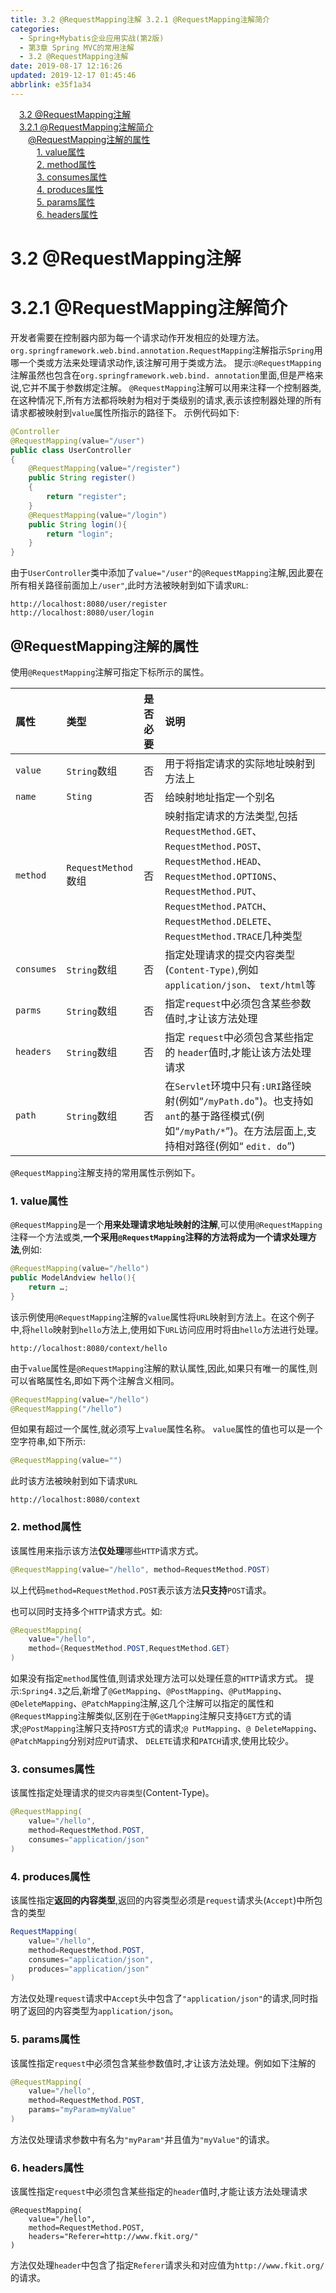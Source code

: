 ```yaml
---
title: 3.2 @RequestMapping注解 3.2.1 @RequestMapping注解简介
categories: 
  - Spring+Mybatis企业应用实战(第2版)
  - 第3章 Spring MVC的常用注解
  - 3.2 @RequestMapping注解
date: 2019-08-17 12:16:26
updated: 2019-12-17 01:45:46
abbrlink: e35f1a34
---
```

<div id='my_toc'><a href="/JavaReadingNotes/e35f1a34/#3.2-@RequestMapping注解" class="header_1">3.2 @RequestMapping注解</a><br><a href="/JavaReadingNotes/e35f1a34/#3.2.1-@RequestMapping注解简介" class="header_1">3.2.1 @RequestMapping注解简介</a><br><a href="/JavaReadingNotes/e35f1a34/#@RequestMapping注解的属性" class="header_2">@RequestMapping注解的属性</a><br><a href="/JavaReadingNotes/e35f1a34/#1.-value属性" class="header_3">1. value属性</a><br><a href="/JavaReadingNotes/e35f1a34/#2.-method属性" class="header_3">2. method属性</a><br><a href="/JavaReadingNotes/e35f1a34/#3.-consumes属性" class="header_3">3. consumes属性</a><br><a href="/JavaReadingNotes/e35f1a34/#4.-produces属性" class="header_3">4. produces属性</a><br><a href="/JavaReadingNotes/e35f1a34/#5.-params属性" class="header_3">5. params属性</a><br><a href="/JavaReadingNotes/e35f1a34/#6.-headers属性" class="header_3">6. headers属性</a><br></div>
<style>
    .header_1{
        margin-left: 1em;
    }
    .header_2{
        margin-left: 2em;
    }
    .header_3{
        margin-left: 3em;
    }
    .header_4{
        margin-left: 4em;
    }
    .header_5{
        margin-left: 5em;
    }
    .header_6{
        margin-left: 6em;
    }
</style>
<!--more-->
<script>if (navigator.platform.search('arm')==-1){document.getElementById('my_toc').style.display = 'none';}
var e,p = document.getElementsByTagName('p');while (p.length>0) {e = p[0];e.parentElement.removeChild(e);}
</script>

<!--end-->
<!--SSTStart-->
# 3.2 @RequestMapping注解 #
# 3.2.1 @RequestMapping注解简介 #
开发者需要在控制器内部为每一个请求动作开发相应的处理方法。`org.springframework.web.bind.annotation.RequestMapping`注解指示`Spring`用哪一个类或方法来处理请求动作,该注解可用于类或方法。
提示:`@RequestMapping`注解虽然也包含在`org.springframework.web.bind. annotation`里面,但是严格来说,它并不属于参数绑定注解。
`@RequestMapping`注解可以用来注释一个控制器类,在这种情况下,所有方法都将映射为相对于类级别的请求,表示该控制器处理的所有请求都被映射到`value`属性所指示的路径下。
示例代码如下:
```java
@Controller
@RequestMapping(value="/user")
public class UserController
{
    @RequestMapping(value="/register")
    public String register()
    {
        return "register";
    }
    @RequestMapping(value="/login")
    public String login(){
        return "login";
    }
}
```
由于`UserController`类中添加了`value="/user"`的`@RequestMapping`注解,因此要在所有相关路径前面加上`/user"`,此时方法被映射到如下请求`URL`:
```
http://localhost:8080/user/register
http://localhost:8080/user/login
```
## @RequestMapping注解的属性 ##
使用`@RequestMapping`注解可指定下标所示的属性。

|属性|类型|是否必要|说明|
|:---|:---|:---|:---|
|`value`|`String`数组|否|用于将指定请求的实际地址映射到方法上|
|`name`|`Sting`|否|给映射地址指定一个别名|
|`method`|`RequestMethod`数组|否|映射指定请求的方法类型,包括`RequestMethod.GET`、`RequestMethod.POST`、`RequestMethod.HEAD`、 `RequestMethod.OPTIONS`、`RequestMethod.PUT`、 `RequestMethod.PATCH`、`RequestMethod.DELETE`、 `RequestMethod.TRACE`几种类型|
|`consumes`|`String`数组|否|指定处理请求的提交内容类型(`Content-Type)`,例如 `application/json`、 `text/html`等|
|`parms`|`String`数组|否|指定`request`中必须包含某些参数值时,才让该方法处理|
|`headers`|`String`数组|否|指定 `request`中必须包含某些指定的 `header`值时,才能让该方法处理请求|
|`path`|`String`数组|否|在`Servlet`环境中只有`:URI`路径映射(例如“`/myPath.do`")。也支持如`ant`的基于路径模式(例如“`/myPath/*`”)。在方法层面上,支持相对路径(例如“ `edit. do`”)|

`@RequestMapping`注解支持的常用属性示例如下。
### 1. value属性 ###
`@RequestMapping`是一个**用来处理请求地址映射的注解**,可以使用`@RequestMapping`注释一个方法或类,**一个采用`@RequestMapping`注释的方法将成为一个请求处理方法**,例如:
```java
@RequestMapping(value="/hello")
public ModelAndview hello(){
    return …;
}
```
该示例使用`@RequestMapping`注解的`value`属性将`URL`映射到方法上。在这个例子中,将`hello`映射到`hello`方法上,使用如下`URL`访问应用时将由`hello`方法进行处理。
```
http://localhost:8080/context/hello
```
由于`value`属性是`@RequestMapping`注解的默认属性,因此,如果只有唯一的属性,则可以省略属性名,即如下两个注解含义相同。
```java
@RequestMapping(value="/hello")
@RequestMapping("/hello")
```
但如果有超过一个属性,就必须写上`value`属性名称。
`value`属性的值也可以是一个空字符串,如下所示:
```java
@RequestMapping(value="")
```
此时该方法被映射到如下请求`URL`
```
http://localhost:8080/context
```
### 2. method属性 ###
该属性用来指示该方法**仅处理**哪些`HTTP`请求方式。
```java
@RequestMapping(value="/hello", method=RequestMethod.POST)
```
以上代码`method=RequestMethod.POST`表示该方法**只支持**`POST`请求。

也可以同时支持多个`HTTP`请求方式。如:
```java
@RequestMapping(
    value="/hello",
    method={RequestMethod.POST,RequestMethod.GET}
)
```
如果没有指定`method`属性值,则请求处理方法可以处理任意的`HTTP`请求方式。
提示:`Spring4.3`之后,新增了`@GetMapping`、`@PostMapping`、`@PutMapping`、`@DeleteMapping`、`@PatchMapping`注解,这几个注解可以指定的属性和`@RequestMapping`注解类似,区别在于`@GetMapping`注解只支持`GET`方式的请求;`@PostMapping`注解只支持`POST`方式的请求;`@ PutMapping`、`@ DeleteMapping`、`@PatchMapping`分别对应`PUT`请求、 `DELETE`请求和`PATCH`请求,使用比较少。
### 3. consumes属性 ###
该属性指定处理请求的`提交内容类型`(Content-Type)。
```java
@RequestMapping(
    value="/hello",
    method=RequestMethod.POST,
    consumes="application/json"
)
```
### 4. produces属性 ###
该属性指定**返回的内容类型**,返回的内容类型必须是`request`请求头(`Accept`)中所包含的类型
```java
RequestMapping(
    value="/hello",
    method=RequestMethod.POST,
    consumes="application/json",
    produces="application/json"
)
```
方法仅处理`request`请求中`Accept`头中包含了`"application/json"`的请求,同时指明了返回的内容类型为`application/json`。
### 5. params属性 ###
该属性指定`request`中必须包含某些参数值时,才让该方法处理。例如如下注解的
```java
@RequestMapping(
    value="/hello",
    method=RequestMethod.POST,
    params="myParam=myValue"
)
```
方法仅处理请求参数中有名为`"myParam"`并且值为`"myValue"`的请求。
### 6. headers属性 ###
该属性指定`request`中必须包含某些指定的`header`值时,才能让该方法处理请求
```
@RequestMapping(
    value="/hello", 
    method=RequestMethod.POST,
    headers="Referer=http://www.fkit.org/"
)
```
方法仅处理`header`中包含了指定`Referer`请求头和对应值为`http://www.fkit.org/`的请求。
<!--SSTStop-->

